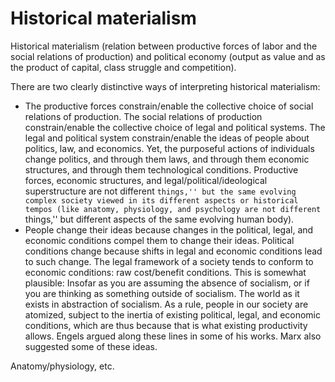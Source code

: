 # Historical materialism

Historical materialism (relation between productive forces of labor and the social relations of production) and political economy (output as value and as the product of capital, class struggle and competition). 

There are two clearly distinctive ways of interpreting historical materialism:

- The productive forces constrain/enable the collective choice of social relations of production.  The social relations of production constrain/enable the collective choice of legal and political systems.  The legal and political system constrain/enable the ideas of people about politics, law, and economics.  Yet, the purposeful actions of individuals change politics, and through them laws, and through them economic structures, and through them technological conditions.  Productive forces, economic structures, and legal/political/ideological superstructure are not different ``things,'' but the same evolving complex society viewed in its different aspects or historical tempos (like anatomy, physiology, and psychology are not different ``things,'' but different aspects of the same evolving human body).
- People change their ideas because changes in the political, legal, and economic conditions compel them to change their ideas.  Political conditions change because shifts in legal and economic conditions lead to such change.  The legal framework of a society tends to conform to economic conditions: raw cost/benefit conditions. This is somewhat plausible: Insofar as you are assuming the absence of socialism, or if you are thinking as something outside of socialism.  The world as it exists in abstraction of socialism.  As a rule, people in our society are atomized, subject to the inertia of existing political, legal, and economic conditions, which are thus because that is what existing productivity allows.  Engels argued along these lines in some of his works.  Marx also suggested some of these ideas. 

Anatomy/physiology, etc.

